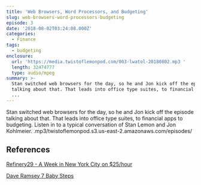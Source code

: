 ```yaml
---
title: 'Web Browsers, Word Processors, and Budgeting'
slug: web-browsers-word-processors-budgeting
episode: 3
date: '2018-08-02T03:24:08.000Z'
categories:
  - Finance
tags:
  - budgeting
enclosure:
  url: 'https://media.twistoflemonpod.com/003-lwatol-20180802.mp3 '
  length: 32474777
  type: audio/mpeg
summary: >-
  Stan switched web browsers for the day, so he and Jon kick off the episode
  talking about that. That leads into office type suites, to financial apps to
  ...
---
```


Stan switched web browsers for the day, so he and Jon kick off the episode talking about that. That leads into office type suites, to financial apps to budgeting. Listen in to a typical conversation of Stan Lemon and Jon Kohlmeier.
.mp3/twistoflemonpod.s3.us-east-2.amazonaws.com/episodes/
## References

[Refinery29 - A Week in New York City on $25/hour](https://www.refinery29.com/money-diary-new-york-city-marketing-intern-income)

[Dave Ramsey 7 Baby Steps](https://www.daveramsey.com/baby-steps)
